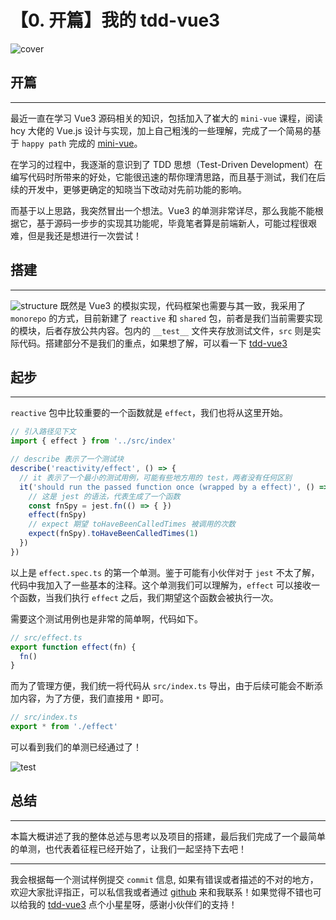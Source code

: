 # 【0. 开篇】我的 tdd-vue3

![cover](https://gimg2.baidu.com/image_search/src=http%3A%2F%2Fimg.jj20.com%2Fup%2Fallimg%2Ftp01%2F1Z913002051HL-0-lp.jpg&refer=http%3A%2F%2Fimg.jj20.com&app=2002&size=f9999,10000&q=a80&n=0&g=0n&fmt=auto?sec=1652798754&t=20419e3afda1a1f3f3249cc4a9ce96b5)

## 开篇
---
最近一直在学习 Vue3 源码相关的知识，包括加入了崔大的 `mini-vue` 课程，阅读 hcy 大佬的 Vue.js 设计与实现，加上自己粗浅的一些理解，完成了一个简易的基于 `happy path` 完成的 [mini-vue](https://github.com/vancats/vancats-mini-vue3)。

在学习的过程中，我逐渐的意识到了 TDD 思想（Test-Driven Development）在编写代码时所带来的好处，它能很迅速的帮你理清思路，而且基于测试，我们在后续的开发中，更够更确定的知晓当下改动对先前功能的影响。

而基于以上思路，我突然冒出一个想法。Vue3 的单测非常详尽，那么我能不能根据它，基于源码一步步的实现其功能呢，毕竟笔者算是前端新人，可能过程很艰难，但是我还是想进行一次尝试！

## 搭建

---

![structure](https://p6-juejin.byteimg.com/tos-cn-i-k3u1fbpfcp/68ca04d5f85f41afab0c7562d52c50cf~tplv-k3u1fbpfcp-watermark.image?)
既然是 Vue3 的模拟实现，代码框架也需要与其一致，我采用了 `monorepo` 的方式，目前新建了 `reactive` 和 `shared` 包，前者是我们当前需要实现的模块，后者存放公共内容。包内的 `__test__` 文件夹存放测试文件，`src` 则是实际代码。搭建部分不是我们的重点，如果想了解，可以看一下 [tdd-vue3](https://github.com/vancats/tdd-vue3)

## 起步

---

`reactive` 包中比较重要的一个函数就是 `effect`，我们也将从这里开始。

```ts
// 引入路径见下文
import { effect } from '../src/index'

// describe 表示了一个测试块
describe('reactivity/effect', () => {
  // it 表示了一个最小的测试用例，可能有些地方用的 test，两者没有任何区别
  it('should run the passed function once (wrapped by a effect)', () => {
    // 这是 jest 的语法，代表生成了一个函数
    const fnSpy = jest.fn(() => { })
    effect(fnSpy)
    // expect 期望 toHaveBeenCalledTimes 被调用的次数
    expect(fnSpy).toHaveBeenCalledTimes(1)
  })
})
```
以上是 `effect.spec.ts` 的第一个单测。鉴于可能有小伙伴对于 `jest` 不太了解，代码中我加入了一些基本的注释。这个单测我们可以理解为，`effect` 可以接收一个函数，当我们执行 `effect` 之后，我们期望这个函数会被执行一次。

需要这个测试用例也是非常的简单啊，代码如下。

```ts
// src/effect.ts
export function effect(fn) {
  fn()
}
```

而为了管理方便，我们统一将代码从 `src/index.ts` 导出，由于后续可能会不断添加内容，为了方便，我们直接用 `*` 即可。

```ts
// src/index.ts
export * from './effect'
```

可以看到我们的单测已经通过了！

![test](https://p6-juejin.byteimg.com/tos-cn-i-k3u1fbpfcp/2f274d15ffa840ca8d2bd06dba15a58e~tplv-k3u1fbpfcp-watermark.image?)

## 总结

---

本篇大概讲述了我的整体总述与思考以及项目的搭建，最后我们完成了一个最简单的单测，也代表着征程已经开始了，让我们一起坚持下去吧！

---

我会根据每一个测试样例提交 `commit` 信息, 如果有错误或者描述的不对的地方，欢迎大家批评指正，可以私信我或者通过 [github](https://github.com/vancats) 来和我联系！如果觉得不错也可以给我的 [tdd-vue3](https://github.com/vancats/tdd-vue3) 点个小星星呀，感谢小伙伴们的支持！
